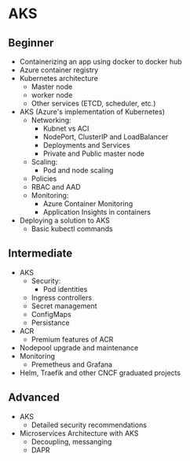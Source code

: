 # AKS

## Beginner

- Containerizing an app using docker to docker hub
- Azure container registry
- Kubernetes architecture
  - Master node
  - worker node
  - Other services (ETCD, scheduler, etc.)
- AKS (Azure's implementation of Kubernetes)
  - Networking: 
    - Kubnet vs ACI
    - NodePort, ClusterIP and LoadBalancer
    - Deployments and Services
    - Private and Public master node
  - Scaling:
    - Pod and node scaling
  - Policies
  - RBAC and AAD
  - Monitoring:
    - Azure Container Monitoring
    - Application Insights in containers
- Deploying a solution to AKS
    - Basic kubectl commands

## Intermediate

- AKS
  - Security: 
    - Pod identities
  - Ingress controllers
  - Secret management
  - ConfigMaps
  - Persistance
- ACR
  - Premium features of ACR
- Nodepool upgrade and maintenance
- Monitoring
  - Premetheus and Grafana
- Helm, Traefik and other CNCF graduated projects

## Advanced

- AKS
  - Detailed security recommendations
- Microservices Architecture with AKS
  - Decoupling, messanging
  - DAPR
